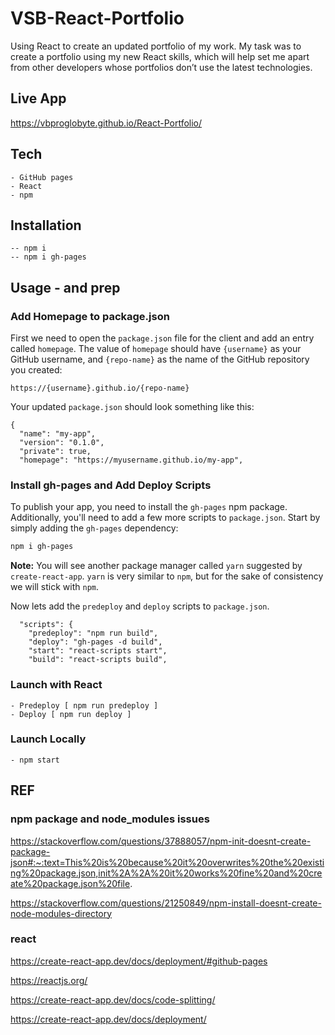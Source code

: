 # VSB-React-Portfolio
Using React to create an updated portfolio of my work.
My task was to create a portfolio using my new React skills, which will help set me apart from other developers whose portfolios don’t use the latest technologies. 
## Live App
https://vbproglobyte.github.io/React-Portfolio/

## Tech

    - GitHub pages
    - React
    - npm

## Installation
    
    -- npm i
    -- npm i gh-pages

## Usage - and prep
### Add Homepage to package.json

First we need to open the `package.json` file for the client and add an entry called `homepage`. The value of `homepage` should have `{username}` as your GitHub username, and `{repo-name}` as the name of the GitHub repository you created: 

```
https://{username}.github.io/{repo-name}
```

Your updated `package.json` should look something like this:

```text
{
  "name": "my-app",
  "version": "0.1.0",
  "private": true,
  "homepage": "https://myusername.github.io/my-app",
```

### Install gh-pages and Add Deploy Scripts

To publish your app, you need to install the `gh-pages` npm package. Additionally, you'll need to add a few more scripts to `package.json`. Start by simply adding the `gh-pages` dependency:

```sh
npm i gh-pages
```
**Note:** You will see another package manager called `yarn` suggested by `create-react-app`. `yarn` is very similar to `npm`, but for the sake of consistency we will stick with `npm`.

Now lets add the `predeploy` and `deploy` scripts to `package.json`. 

```text
  "scripts": {
    "predeploy": "npm run build",
    "deploy": "gh-pages -d build",
    "start": "react-scripts start",
    "build": "react-scripts build",
```

### Launch with React
    - Predeploy [ npm run predeploy ]
    - Deploy [ npm run deploy ]
### Launch Locally
    - npm start

## REF

### npm package and node_modules issues 
https://stackoverflow.com/questions/37888057/npm-init-doesnt-create-package-json#:~:text=This%20is%20because%20it%20overwrites%20the%20existing%20package.json,init%2A%2A%20it%20works%20fine%20and%20create%20package.json%20file.

https://stackoverflow.com/questions/21250849/npm-install-doesnt-create-node-modules-directory

### react
https://create-react-app.dev/docs/deployment/#github-pages

https://reactjs.org/

https://create-react-app.dev/docs/code-splitting/

https://create-react-app.dev/docs/deployment/

